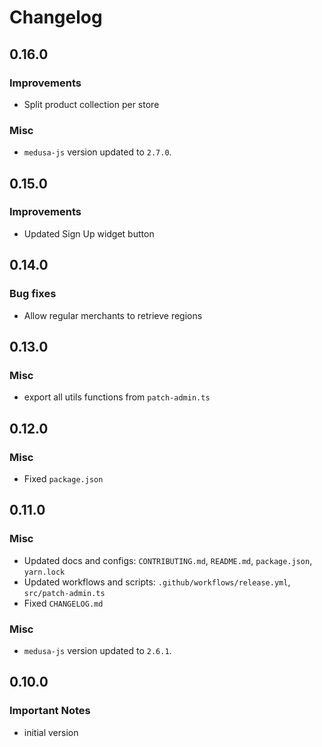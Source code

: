 # Changelog

## 0.16.0

### Improvements

- Split product collection per store

### Misc

- `medusa-js` version updated to `2.7.0`.

## 0.15.0

### Improvements

- Updated Sign Up widget button

## 0.14.0

### Bug fixes

- Allow regular merchants to retrieve regions

## 0.13.0

### Misc

- export all utils functions from `patch-admin.ts`

## 0.12.0

### Misc

- Fixed `package.json`

## 0.11.0

### Misc

- Updated docs and configs: `CONTRIBUTING.md`, `README.md`, `package.json`, `yarn.lock`
- Updated workflows and scripts: `.github/workflows/release.yml`, `src/patch-admin.ts`
- Fixed `CHANGELOG.md`

### Misc

- `medusa-js` version updated to `2.6.1`.

## 0.10.0

### Important Notes

- initial version
